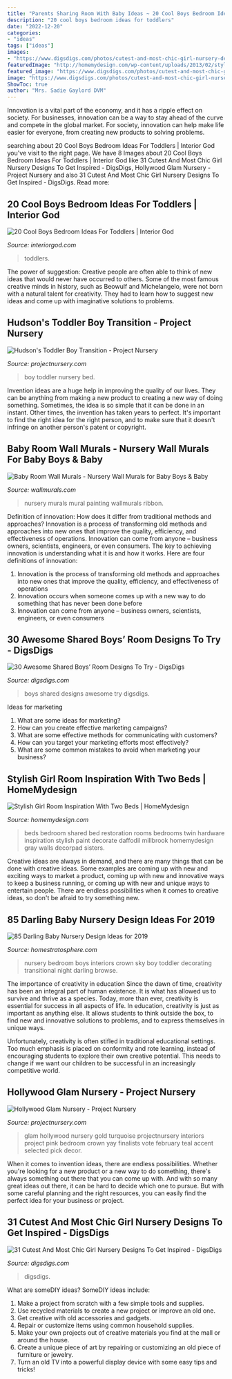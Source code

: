 ```yaml
---
title: "Parents Sharing Room With Baby Ideas ~ 20 Cool Boys Bedroom Ideas For Toddlers"
description: "20 cool boys bedroom ideas for toddlers"
date: "2022-12-20"
categories:
- "ideas"
tags: ["ideas"]
images:
- "https://www.digsdigs.com/photos/cutest-and-most-chic-girl-nursery-designs-to-get-inspired-4.jpg"
featuredImage: "http://homemydesign.com/wp-content/uploads/2013/02/stylish-girl-room-ideas-with-two-beds.jpg"
featured_image: "https://www.digsdigs.com/photos/cutest-and-most-chic-girl-nursery-designs-to-get-inspired-4.jpg"
image: "https://www.digsdigs.com/photos/cutest-and-most-chic-girl-nursery-designs-to-get-inspired-4.jpg"
ShowToc: true
author: "Mrs. Sadie Gaylord DVM"
---
```



Innovation is a vital part of the economy, and it has a ripple effect on society. For businesses, innovation can be a way to stay ahead of the curve and compete in the global market. For society, innovation can help make life easier for everyone, from creating new products to solving problems.

	

		
searching about 20 Cool Boys Bedroom Ideas For Toddlers | Interior God you've visit to the right page. We have 8 Images about 20 Cool Boys Bedroom Ideas For Toddlers | Interior God like 31 Cutest And Most Chic Girl Nursery Designs To Get Inspired - DigsDigs, Hollywood Glam Nursery - Project Nursery and also 31 Cutest And Most Chic Girl Nursery Designs To Get Inspired - DigsDigs. Read more:
		
    
## 20 Cool Boys Bedroom Ideas For Toddlers | Interior God

<img loading=lazy src="http://interiorgod.com/wp-content/uploads/2016/11/Multiple-Bed-Layout-Work-With-Toddlers.jpg" onerror="this.onerror=null;this.src='https://tse1.mm.bing.net/th?id=OIP.MXUs8PUlPngoLFClLS02TQHaLH&amp;pid=15.1';" alt="20 Cool Boys Bedroom Ideas For Toddlers | Interior God">

_Source: interiorgod.com_

>toddlers. 

	

The power of suggestion:
Creative people are often able to think of new ideas that would never have occurred to others. Some of the most famous creative minds in history, such as Beowulf and Michelangelo, were not born with a natural talent for creativity. They had to learn how to suggest new ideas and come up with imaginative solutions to problems.

    
## Hudson&#039;s Toddler Boy Transition - Project Nursery

<img loading=lazy src="https://projectnursery.com/wp-content/uploads/2014/11/winter-daisy-hudson-room-bed-view.jpg" onerror="this.onerror=null;this.src='https://tse3.mm.bing.net/th?id=OIP.ah__NG-JJ5oLhT-9gqXDAgHaKW&amp;pid=15.1';" alt="Hudson&#039;s Toddler Boy Transition - Project Nursery">

_Source: projectnursery.com_

>boy toddler nursery bed. 

	

Invention ideas are a huge help in improving the quality of our lives. They can be anything from making a new product to creating a new way of doing something. Sometimes, the idea is so simple that it can be done in an instant. Other times, the invention has taken years to perfect. It's important to find the right idea for the right person, and to make sure that it doesn't infringe on another person's patent or copyright.

    
## Baby Room Wall Murals - Nursery Wall Murals For Baby Boys &amp; Baby

<img loading=lazy src="https://www.wallmurals.com/wp-content/uploads/2015/06/9-ribbon_wall_mural_baby_nursery.jpg" onerror="this.onerror=null;this.src='https://tse3.mm.bing.net/th?id=OIP.W9qwxDeHE_4CkOAJTEhCUgHaFj&amp;pid=15.1';" alt="Baby Room Wall Murals - Nursery Wall Murals for Baby Boys &amp; Baby">

_Source: wallmurals.com_

>nursery murals mural painting wallmurals ribbon. 

	

Definition of innovation: How does it differ from traditional methods and approaches?
Innovation is a process of transforming old methods and approaches into new ones that improve the quality, efficiency, and effectiveness of operations. Innovation can come from anyone – business owners, scientists, engineers, or even consumers. The key to achieving innovation is understanding what it is and how it works. Here are four definitions of innovation: 
1. Innovation is the process of transforming old methods and approaches into new ones that improve the quality, efficiency, and effectiveness of operations 
2. Innovation occurs when someone comes up with a new way to do something that has never been done before 
3. Innovation can come from anyone – business owners, scientists, engineers, or even consumers 

    
## 30 Awesome Shared Boys’ Room Designs To Try - DigsDigs

<img loading=lazy src="https://www.digsdigs.com/photos/awesome-shared-boys-room-designs-to-try-1.jpg" onerror="this.onerror=null;this.src='https://tse4.mm.bing.net/th?id=OIP.0Wlt5tip0y87IpAku2ybzAHaLH&amp;pid=15.1';" alt="30 Awesome Shared Boys’ Room Designs To Try - DigsDigs">

_Source: digsdigs.com_

>boys shared designs awesome try digsdigs. 

	

Ideas for marketing
1. What are some ideas for marketing? 
2. How can you create effective marketing campaigns? 
3. What are some effective methods for communicating with customers? 
4. How can you target your marketing efforts most effectively? 
5. What are some common mistakes to avoid when marketing your business?

    
## Stylish Girl Room Inspiration With Two Beds | HomeMydesign

<img loading=lazy src="http://homemydesign.com/wp-content/uploads/2013/02/stylish-girl-room-ideas-with-two-beds.jpg" onerror="this.onerror=null;this.src='https://tse3.mm.bing.net/th?id=OIP.wE5hilK6-BTG9NhEQWxEXAHaK-&amp;pid=15.1';" alt="Stylish Girl Room Inspiration With Two Beds | HomeMydesign">

_Source: homemydesign.com_

>beds bedroom shared bed restoration rooms bedrooms twin hardware inspiration stylish paint decorate daffodil millbrook homemydesign gray walls decorpad sisters. 

	

Creative ideas are always in demand, and there are many things that can be done with creative ideas. Some examples are coming up with new and exciting ways to market a product, coming up with new and innovative ways to keep a business running, or coming up with new and unique ways to entertain people. There are endless possibilities when it comes to creative ideas, so don't be afraid to try something new.

    
## 85 Darling Baby Nursery Design Ideas For 2019

<img loading=lazy src="https://www.homestratosphere.com/wp-content/uploads/2017/10/hz-transitional-night-sky-nursery-bedroom-101717.jpg" onerror="this.onerror=null;this.src='https://tse2.mm.bing.net/th?id=OIP.gcWD2y2wvZ9wjN3ZpeRPNgHaJ7&amp;pid=15.1';" alt="85 Darling Baby Nursery Design Ideas for 2019">

_Source: homestratosphere.com_

>nursery bedroom boys interiors crown sky boy toddler decorating transitional night darling browse. 

	

The importance of creativity in education
Since the dawn of time, creativity has been an integral part of human existence. It is what has allowed us to survive and thrive as a species. Today, more than ever, creativity is essential for success in all aspects of life.
In education, creativity is just as important as anything else. It allows students to think outside the box, to find new and innovative solutions to problems, and to express themselves in unique ways.

Unfortunately, creativity is often stifled in traditional educational settings. Too much emphasis is placed on conformity and rote learning, instead of encouraging students to explore their own creative potential. This needs to change if we want our children to be successful in an increasingly competitive world.

    
## Hollywood Glam Nursery - Project Nursery

<img loading=lazy src="http://projectnursery.com/wp-content/uploads/2014/01/Crown-Chandelier-Gaga-Designs.jpeg" onerror="this.onerror=null;this.src='https://tse1.mm.bing.net/th?id=OIP.AUTKlW0rDAoodNKT2WdnCAHaLJ&amp;pid=15.1';" alt="Hollywood Glam Nursery - Project Nursery">

_Source: projectnursery.com_

>glam hollywood nursery gold turquoise projectnursery interiors project pink bedroom crown yay finalists vote february teal accent selected pick decor. 

	

When it comes to invention ideas, there are endless possibilities. Whether you're looking for a new product or a new way to do something, there's always something out there that you can come up with. And with so many great ideas out there, it can be hard to decide which one to pursue. But with some careful planning and the right resources, you can easily find the perfect idea for your business or project.

    
## 31 Cutest And Most Chic Girl Nursery Designs To Get Inspired - DigsDigs

<img loading=lazy src="https://www.digsdigs.com/photos/cutest-and-most-chic-girl-nursery-designs-to-get-inspired-4.jpg" onerror="this.onerror=null;this.src='https://tse2.mm.bing.net/th?id=OIP.GWHw331tX8GNagZiQ40s_QHaHX&amp;pid=15.1';" alt="31 Cutest And Most Chic Girl Nursery Designs To Get Inspired - DigsDigs">

_Source: digsdigs.com_

>digsdigs. 

	

What are someDIY ideas?
SomeDIY ideas include:
1. Make a project from scratch with a few simple tools and supplies. 
2. Use recycled materials to create a new project or improve an old one. 
3. Get creative with old accessories and gadgets. 
4. Repair or customize items using common household supplies. 
5. Make your own projects out of creative materials you find at the mall or around the house. 
6. Create a unique piece of art by repairing or customizing an old piece of furniture or jewelry. 
7. Turn an old TV into a powerful display device with some easy tips and tricks!

